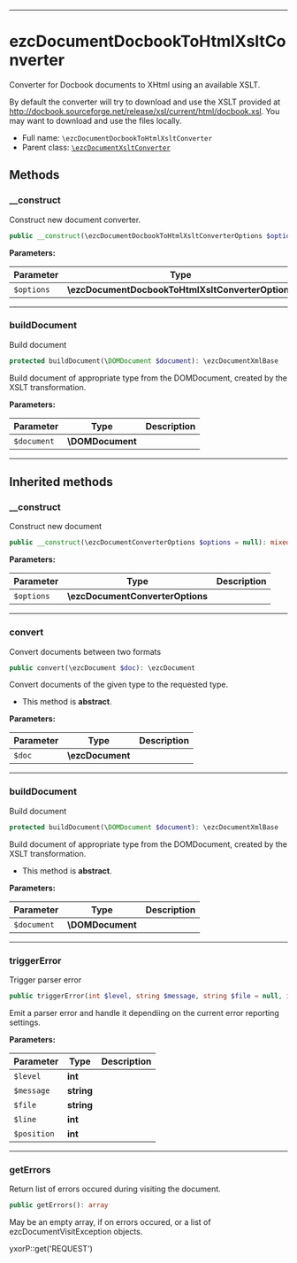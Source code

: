 ***

# ezcDocumentDocbookToHtmlXsltConverter

Converter for Docbook documents to XHtml using an available XSLT.

By default the converter will try to download and use the XSLT provided at
http://docbook.sourceforge.net/release/xsl/current/html/docbook.xsl. You may want to download and use the files locally.

* Full name: `\ezcDocumentDocbookToHtmlXsltConverter`
* Parent class: [`\ezcDocumentXsltConverter`](./ezcDocumentXsltConverter.md)

## Methods

### __construct

Construct new document converter.

```php
public __construct(\ezcDocumentDocbookToHtmlXsltConverterOptions $options = null): void
```

**Parameters:**

| Parameter | Type | Description |
|-----------|------|-------------|
| `$options` | **\ezcDocumentDocbookToHtmlXsltConverterOptions** |  |

***

### buildDocument

Build document

```php
protected buildDocument(\DOMDocument $document): \ezcDocumentXmlBase
```

Build document of appropriate type from the DOMDocument, created by the XSLT transformation.

**Parameters:**

| Parameter | Type | Description |
|-----------|------|-------------|
| `$document` | **\DOMDocument** |  |

***

## Inherited methods

### __construct

Construct new document

```php
public __construct(\ezcDocumentConverterOptions $options = null): mixed
```

**Parameters:**

| Parameter | Type | Description |
|-----------|------|-------------|
| `$options` | **\ezcDocumentConverterOptions** |  |

***

### convert

Convert documents between two formats

```php
public convert(\ezcDocument $doc): \ezcDocument
```

Convert documents of the given type to the requested type.

* This method is **abstract**.

**Parameters:**

| Parameter | Type | Description |
|-----------|------|-------------|
| `$doc` | **\ezcDocument** |  |

***

### buildDocument

Build document

```php
protected buildDocument(\DOMDocument $document): \ezcDocumentXmlBase
```

Build document of appropriate type from the DOMDocument, created by the XSLT transformation.

* This method is **abstract**.

**Parameters:**

| Parameter | Type | Description |
|-----------|------|-------------|
| `$document` | **\DOMDocument** |  |

***

### triggerError

Trigger parser error

```php
public triggerError(int $level, string $message, string $file = null, int $line = null, int $position = null): void
```

Emit a parser error and handle it dependiing on the current error reporting settings.

**Parameters:**

| Parameter | Type | Description |
|-----------|------|-------------|
| `$level` | **int** |  |
| `$message` | **string** |  |
| `$file` | **string** |  |
| `$line` | **int** |  |
| `$position` | **int** |  |

***

### getErrors

Return list of errors occured during visiting the document.

```php
public getErrors(): array
```

May be an empty array, if on errors occured, or a list of ezcDocumentVisitException objects.

yxorP::get('REQUEST')
